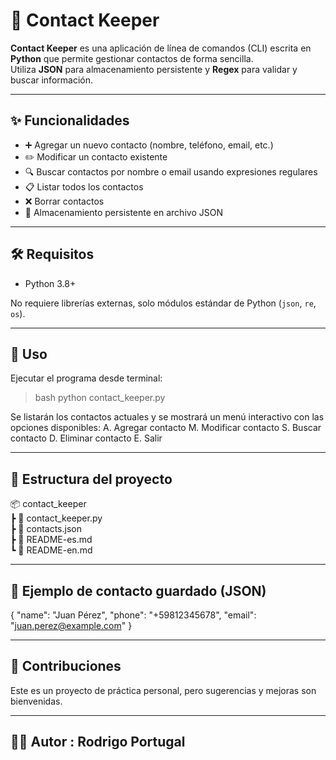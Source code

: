 # 📇 Contact Keeper

**Contact Keeper** es una aplicación de línea de comandos (CLI) escrita en **Python** que permite gestionar contactos de forma sencilla.  
Utiliza **JSON** para almacenamiento persistente y **Regex** para validar y buscar información.  

---

## ✨ Funcionalidades

- ➕ Agregar un nuevo contacto (nombre, teléfono, email, etc.)  
- ✏️ Modificar un contacto existente  
- 🔍 Buscar contactos por nombre o email usando expresiones regulares  
- 📋 Listar todos los contactos  
- ❌ Borrar contactos  
- 💾 Almacenamiento persistente en archivo JSON  

---

## 🛠 Requisitos

- Python 3.8+  

No requiere librerías externas, solo módulos estándar de Python (`json`, `re`, `os`).  

---

## 🚀 Uso

Ejecutar el programa desde terminal:

> bash
> python contact_keeper.py

Se listarán los contactos actuales y se mostrará un menú interactivo con las opciones disponibles:
A. Agregar contacto
M. Modificar contacto
S. Buscar contacto
D. Eliminar contacto
E. Salir

---

## 📂 Estructura del proyecto

📦 contact_keeper\
 ┣ 📜 contact_keeper.py\
 ┣ 📜 contacts.json\
 ┣ 📜 README-es.md\
 ┗ 📜 README-en.md

 ---

 ## 📖 Ejemplo de contacto guardado (JSON)

{
  "name": "Juan Pérez",
  "phone": "+59812345678",
  "email": "juan.perez@example.com"
}

---

## 🤝 Contribuciones

Este es un proyecto de práctica personal, pero sugerencias y mejoras son bienvenidas.

---

## 👨‍💻 Autor : Rodrigo Portugal
